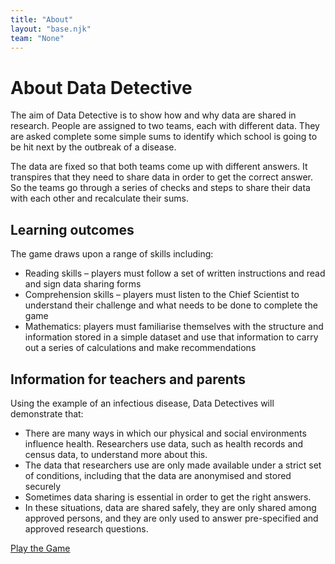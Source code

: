 ```yaml
---
title: "About"
layout: "base.njk"
team: "None"
---
```


# About Data Detective

The aim of Data Detective is to show how and why data are shared in research. People are assigned to two teams, each with different data. They are asked complete some simple sums to identify which school is going to be hit next by the outbreak of a disease.

The data are fixed so that both teams come up with different answers. It transpires that they need to share data in order to get the correct answer. So the teams go through a series of checks and steps to share their data with each other and recalculate their sums.

## Learning outcomes
The game draws upon a range of skills including:

- Reading skills – players must follow a set of written instructions and read and sign data sharing forms
- Comprehension skills – players must listen to the Chief Scientist to understand their challenge and what needs to be done to complete the game
- Mathematics: players must familiarise themselves with the structure and information stored in a simple dataset and use that information to carry out a series of calculations and make recommendations

## Information for teachers and parents

Using the example of an infectious disease, Data Detectives will demonstrate that:

- There are many ways in which our physical and social environments influence health. Researchers use data, such as health records and census data, to understand more about this.
- The data that researchers use are only made available under a strict set of conditions, including that the data are anonymised and stored securely
- Sometimes data sharing is essential in order to get the right answers.
- In these situations, data are shared safely, they are only shared among approved persons, and they are only used to answer pre-specified and approved research questions.

<a class="btn" href="/play">Play the Game</a>
